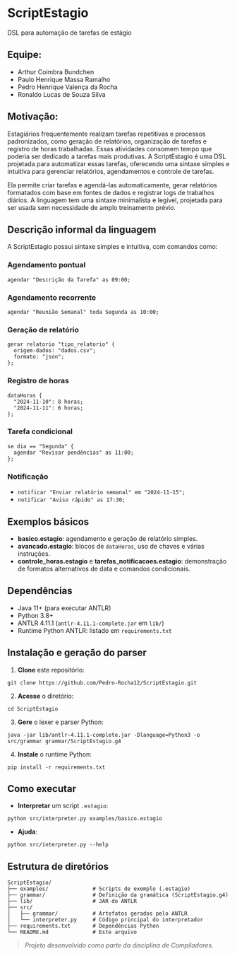 # ScriptEstagio

DSL para automação de tarefas de estágio

## Equipe:

- Arthur Coimbra Bundchen
- Paulo Henrique Massa Ramalho
- Pedro Henrique Valença da Rocha
- Ronaldo Lucas de Souza Silva

## Motivação:
Estagiários frequentemente realizam tarefas repetitivas e processos padronizados,
como geração de relatórios, organização de tarefas e registro de horas trabalhadas.
Essas atividades consomem tempo que poderia ser dedicado a tarefas mais produtivas.
A ScriptEstagio é uma DSL projetada para automatizar essas tarefas, oferecendo uma
sintaxe simples e intuitiva para gerenciar relatórios, agendamentos e controle de
tarefas.

Ela permite criar tarefas e agendá-las automaticamente, gerar relatórios formatados
com base em fontes de dados e registrar logs de trabalhos diários. A linguagem tem
uma sintaxe minimalista e legível, projetada para ser usada sem necessidade de amplo
treinamento prévio.

## Descrição informal da linguagem

   A ScriptEstagio possui sintaxe simples e intuitiva, com comandos como:
   
### Agendamento pontual
```agendar "Descrição da Tarefa" as 09:00;```

### Agendamento recorrente
```agendar "Reunião Semanal" toda Segunda as 10:00;```

### Geração de relatório
```
gerar relatorio "tipo_relatorio" {
  origem-dados: "dados.csv";
  formato: "json";
};
```
### Registro de horas
```
dataHoras {
  "2024-11-10": 8 horas;
  "2024-11-11": 6 horas;
};
```
### Tarefa condicional
```
se dia == "Segunda" {
  agendar "Revisar pendências" as 11:00;
};
```
### Notificação
- ```notificar "Enviar relatório semanal" em "2024-11-15";```
- ```notificar "Aviso rápido" as 17:30;```

## Exemplos básicos
- **basico.estagio**: agendamento e geração de relatório simples.
- **avancado.estagio**: blocos de `dataHoras`, uso de chaves e várias instruções.
- **controle_horas.estagio** e **tarefas_notificacoes.estagio**: demonstração de formatos alternativos de data e comandos condicionais.

## Dependências
- Java 11+ (para executar ANTLR)
- Python 3.8+
- ANTLR 4.11.1 (`antlr-4.11.1-complete.jar` em `lib/`)
- Runtime Python ANTLR: listado em `requirements.txt`

## Instalação e geração do parser

1. **Clone** este repositório:
```
git clone https://github.com/Pedro-Rocha12/ScriptEstagio.git
```
2. **Acesse** o diretório:
```
cd ScriptEstagio
```
3. **Gere** o lexer e parser Python:
```
java -jar lib/antlr-4.11.1-complete.jar -Dlanguage=Python3 -o src/grammar grammar/ScriptEstagio.g4
```
4. **Instale** o runtime Python:
```
pip install -r requirements.txt
```

## Como executar

- **Interpretar** um script `.estagio`:
```
python src/interpreter.py examples/basico.estagio
```
- **Ajuda**:
```
python src/interpreter.py --help
```

## Estrutura de diretórios
```
ScriptEstagio/
├── examples/              # Scripts de exemplo (.estagio)
├── grammar/               # Definição da gramática (ScriptEstagio.g4)
├── lib/                   # JAR do ANTLR
├── src/
│   ├── grammar/           # Artefatos gerados pelo ANTLR
│   └── interpreter.py     # Código principal do interpretador
├── requirements.txt       # Dependências Python
└── README.md              # Este arquivo
```

> *Projeto desenvolvido como parte da disciplina de Compiladores.*

